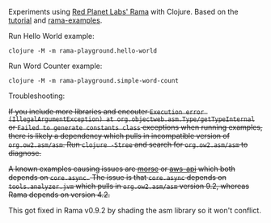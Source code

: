 
Experiments using [Red Planet Labs' Rama](https://redplanetlabs.com/) with Clojure. Based on the [tutorial](https://redplanetlabs.com/docs/~/tutorial1.html) and [rama-examples](https://github.com/redplanetlabs/rama-examples).

Run Hello World example:

```
clojure -M -m rama-playground.hello-world
```

Run Word Counter example:

```
clojure -M -m rama-playground.simple-word-count
```

Troubleshooting:

~~If you include more libraries and encouter `Execution error (IllegalArgumentException) at org.objectweb.asm.Type/getTypeInternal` or `Failed to generate constants class` exceptions when running examples, there is likely a dependency which pulls in incompatible version of `org.ow2.asm/asm`. Run `clojure -Stree` and search for `org.ow2.asm/asm` to diagnose.~~

~~A known examples causing issues are [morse](https://github.com/nubank/morse) or [aws-api](https://github.com/cognitect-labs/aws-api/tree/main) which both depends on `core.async.` The issue is that `core.async` depends on `tools.analyzer.jvm` which pulls in `org.ow2.asm/asm` version 9.2, whereas Rama depends on version 4.2.~~

This got fixed in Rama v0.9.2 by shading the asm library so it won't conflict.
